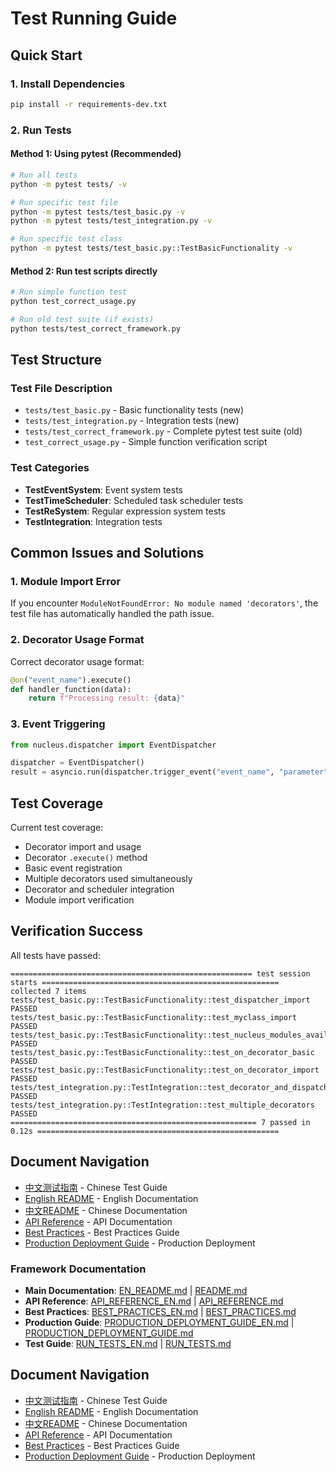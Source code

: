 # Test Running Guide

## Quick Start

### 1. Install Dependencies
```bash
pip install -r requirements-dev.txt
```

### 2. Run Tests

#### Method 1: Using pytest (Recommended)
```bash
# Run all tests
python -m pytest tests/ -v

# Run specific test file
python -m pytest tests/test_basic.py -v
python -m pytest tests/test_integration.py -v

# Run specific test class
python -m pytest tests/test_basic.py::TestBasicFunctionality -v
```

#### Method 2: Run test scripts directly
```bash
# Run simple function test
python test_correct_usage.py

# Run old test suite (if exists)
python tests/test_correct_framework.py
```

## Test Structure

### Test File Description
- `tests/test_basic.py` - Basic functionality tests (new)
- `tests/test_integration.py` - Integration tests (new)
- `tests/test_correct_framework.py` - Complete pytest test suite (old)
- `test_correct_usage.py` - Simple function verification script

### Test Categories
- **TestEventSystem**: Event system tests
- **TestTimeScheduler**: Scheduled task scheduler tests  
- **TestReSystem**: Regular expression system tests
- **TestIntegration**: Integration tests

## Common Issues and Solutions

### 1. Module Import Error
If you encounter `ModuleNotFoundError: No module named 'decorators'`, the test file has automatically handled the path issue.

### 2. Decorator Usage Format
Correct decorator usage format:
```python
@on("event_name").execute()
def handler_function(data):
    return f"Processing result: {data}"
```

### 3. Event Triggering
```python
from nucleus.dispatcher import EventDispatcher

dispatcher = EventDispatcher()
result = asyncio.run(dispatcher.trigger_event("event_name", "parameter"))
```

## Test Coverage

Current test coverage:
- Decorator import and usage
- Decorator `.execute()` method
- Basic event registration
- Multiple decorators used simultaneously
- Decorator and scheduler integration
- Module import verification

## Verification Success

All tests have passed:
```
====================================================== test session starts =====================================================
collected 7 items
tests/test_basic.py::TestBasicFunctionality::test_dispatcher_import PASSED
tests/test_basic.py::TestBasicFunctionality::test_myclass_import PASSED
tests/test_basic.py::TestBasicFunctionality::test_nucleus_modules_available PASSED
tests/test_basic.py::TestBasicFunctionality::test_on_decorator_basic PASSED
tests/test_basic.py::TestBasicFunctionality::test_on_decorator_import PASSED
tests/test_integration.py::TestIntegration::test_decorator_and_dispatcher_integration PASSED
tests/test_integration.py::TestIntegration::test_multiple_decorators PASSED
======================================================= 7 passed in 0.12s ======================================================
```

## Document Navigation

- [中文测试指南](RUN_TESTS.md) - Chinese Test Guide
- [English README](EN_README.md) - English Documentation
- [中文README](README.md) - Chinese Documentation
- [API Reference](API_REFERENCE_EN.md) - API Documentation
- [Best Practices](BEST_PRACTICES_EN.md) - Best Practices Guide
- [Production Deployment Guide](PRODUCTION_DEPLOYMENT_GUIDE_EN.md) - Production Deployment

### Framework Documentation
- **Main Documentation**: [EN_README.md](EN_README.md) | [README.md](README.md)
- **API Reference**: [API_REFERENCE_EN.md](API_REFERENCE_EN.md) | [API_REFERENCE.md](API_REFERENCE.md)
- **Best Practices**: [BEST_PRACTICES_EN.md](BEST_PRACTICES_EN.md) | [BEST_PRACTICES.md](BEST_PRACTICES.md)
- **Production Guide**: [PRODUCTION_DEPLOYMENT_GUIDE_EN.md](PRODUCTION_DEPLOYMENT_GUIDE_EN.md) | [PRODUCTION_DEPLOYMENT_GUIDE.md](PRODUCTION_DEPLOYMENT_GUIDE.md)
- **Test Guide**: [RUN_TESTS_EN.md](RUN_TESTS_EN.md) | [RUN_TESTS.md](RUN_TESTS.md)

## Document Navigation

- [中文测试指南](RUN_TESTS.md) - Chinese Test Guide
- [English README](EN_README.md) - English Documentation
- [中文README](README.md) - Chinese Documentation
- [API Reference](API_REFERENCE_EN.md) - API Documentation
- [Best Practices](BEST_PRACTICES_EN.md) - Best Practices Guide
- [Production Deployment Guide](PRODUCTION_DEPLOYMENT_GUIDE_EN.md) - Production Deployment